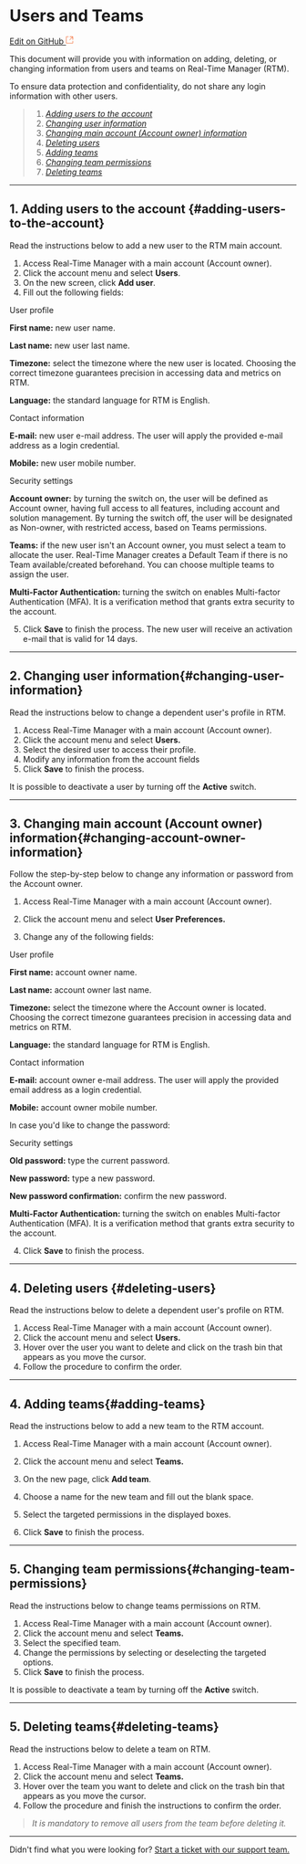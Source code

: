 # **Users and Teams**

[Edit on GitHub <svg width="14" height="14" xmlns="http://www.w3.org/2000/svg"><g fill="none" stroke="#F3652B"><path d="M4.81.71H.672v11.43H12.1V8.001" stroke-width=".8"/><path d="M6.87.786h5.155V5.94M6.31 6.5L12.026.786"/></g></svg>](https://github.com/aziontech/docs_en/edit/master/accounts/users-and-teams/index.md)

This document will provide you with information on adding, deleting, or changing information from users and teams on Real-Time Manager (RTM).

To ensure data protection and confidentiality, do not share any login information with other users.



> 1. *[Adding users to the account](#adding-users-to-the-account)*
> 2. *[Changing user information](#changing-user-information)*
> 3. *[Changing main account (Account owner) information](#changing-account-owner-information)*
> 4. *[Deleting users](#deleting-users)*
> 5. *[Adding teams](#adding-teams)*
> 6. *[Changing team permissions](#changing-team-permissions)*
> 7. *[Deleting teams](#deleting-teams)*



---

## 1. Adding users to the account {#adding-users-to-the-account}

Read the instructions below to add a new user to the RTM main account.

1. Access Real-Time Manager with a main account (Account owner). 
2. Click the account menu and select **Users**. 
3. On the new screen, click **Add user**.
4. Fill out the following fields:



User profile

**First name:** new user name.

**Last name:** new user last name.

**Timezone:** select the timezone where the new user is located. Choosing the correct timezone guarantees precision in accessing data and metrics on RTM.

**Language:** the standard language for RTM is English.

Contact information

**E-mail:** new user e-mail address. The user will apply the provided e-mail address as a login credential.

**Mobile:** new user mobile number.

Security settings

**Account owner:** by turning the switch on, the user will be defined as Account owner, having full access to all features, including account and solution management. By turning the switch off, the user will be designated as Non-owner, with restricted access, based on Teams permissions.

**Teams:** if the new user isn't an Account owner, you must select a team to allocate the user. Real-Time Manager creates a Default Team if there is no Team available/created beforehand. You can choose multiple teams to assign the user.

**Multi-Factor Authentication:** turning the switch on enables Multi-factor Authentication (MFA). It is a verification method that grants extra security to the account.



5. Click **Save** to finish the process. The new user will receive an activation e-mail that is valid for 14 days.

   

---

## 2. Changing user information{#changing-user-information}

Read the instructions below to change a dependent user's profile in RTM.

1. Access Real-Time Manager with a main account (Account owner). 
2. Click the account menu and select **Users.** 
3. Select the desired user to access their profile.
4. Modify any information from the account fields
5. Click **Save** to finish the process. 

It is possible to deactivate a user by turning off the **Active** switch.

---

## 3. Changing main account (Account owner) information{#changing-account-owner-information}

Follow the step-by-step below to change any information or password from the Account owner.

1. Access Real-Time Manager with a main account (Account owner). 

2. Click the account menu and select **User Preferences.** 

3. Change any of the following fields:

   

User profile

**First name:** account owner name.

**Last name:**  account owner last name.

**Timezone:** select the timezone where the Account owner is located. Choosing the correct timezone guarantees precision in accessing data and metrics on RTM.

**Language:** the standard language for RTM is English.

Contact information

**E-mail:** account owner e-mail address. The user will apply the provided email address as a login credential.

**Mobile:** account owner mobile number.



In case you'd like to change the password: 

Security settings

**Old password:** type the current password.

**New password:** type a new password.

**New password confirmation:** confirm the new password.

**Multi-Factor Authentication:** turning the switch on enables Multi-factor Authentication (MFA). It is a verification method that grants extra security to the account.

4. Click **Save** to finish the process. 

   

---

## 4. Deleting users {#deleting-users}

Read the instructions below to delete a dependent user's profile on RTM.

1. Access Real-Time Manager with a main account (Account owner). 
2. Click the account menu and select **Users.** 
3. Hover over the user you want to delete and click on the trash bin that appears as you move the cursor.
4. Follow the procedure to confirm the order.



---

## 4. Adding teams{#adding-teams}

Read the instructions below to add a new team to the RTM account.

1. Access Real-Time Manager with a main account (Account owner). 

2. Click the account menu and select **Teams.** 

3. On the new page, click **Add team**.

4. Choose a name for the new team and fill out the blank space.

5. Select the targeted permissions in the displayed boxes.

6. Click **Save** to finish the process.

   

---

## 5. Changing team permissions{#changing-team-permissions}

Read the instructions below to change teams permissions on RTM.

1. Access Real-Time Manager with a main account (Account owner). 
2. Click the account menu and select **Teams.** 
3. Select the specified team.
4. Change the permissions by selecting or deselecting the targeted options.
5. Click **Save** to finish the process.

It is possible to deactivate a team by turning off the **Active** switch.



---

## 5. Deleting teams{#deleting-teams}

Read the instructions below to delete a team on RTM.

1. Access Real-Time Manager with a main account (Account owner). 
2. Click the account menu and select **Teams.** 
3. Hover over the team you want to delete and click on the trash bin that appears as you move the cursor.
4. Follow the procedure and finish the instructions to confirm the order.

> *It is mandatory to remove all users from the team before deleting it.* 



---

Didn't find what you were looking for? [Start a ticket with our support team.](https://tickets.azion.com/)

